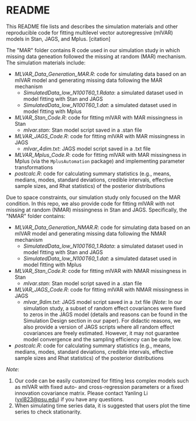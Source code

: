 # README

This README file lists and describes the simulation materials and other reproducible code for fitting multilevel vector autoregressive (mlVAR) models in Stan, JAGS, and Mplus.
[citation]

The "MAR" folder contains R code used in our simulation study in which missing data geneation followed the missing at random (MAR) mechanism. The simulation materials include:
- *MLVAR_Data_Generation_MAR.R*: code for simulating data based on an mlVAR model and generating missing data following the MAR mechanism
  - *SimulatedData_low_N100T60_1.Rdata*: a simulated dataset used in model fitting with Stan and JAGS
  - *SimulatedData_low_N100T60_1.dat*: a simulated dataset used in model fitting with Mplus
- *MLVAR_Stan_Code.R*: code for fitting mlVAR with MAR missingness in Stan
  - *mlvar.stan*: Stan model script saved in a .stan file
- *MLVAR_JAGS_Code.R*: code for fitting mlVAR with MAR missingness in JAGS
  - *mlvar_4dim.txt*: JAGS model script saved in a .txt file 
- *MLVAR_Mplus_Code.R*: code for fitting mlVAR with MAR missingness in Mplus (via the `MplusAutomation` package) and implementing parameter transformations
- *postcalc.R*: code for calculating summary statistics (e.g., means, medians, modes, standard deviations, credible intervals, effective sample sizes, and Rhat statistics) of the posterior distributions

Due to space constraints, our simulation study only focused on the MAR condition. In this repo, we also provide code for fitting mlVAR with not missing at random (NMAR) missingness in Stan and JAGS. Specifically, the "NMAR" folder contains:
- *MLVAR_Data_Generation_NMAR.R*: code for simulating data based on an mlVAR model and generating missing data following the NMAR mechanism
  - *SimulatedData_low_N100T60_1.Rdata*: a simulated dataset used in model fitting with Stan and JAGS
  - *SimulatedData_low_N100T60_1.dat*: a simulated dataset used in model fitting with Mplus
- *MLVAR_Stan_Code.R*: code for fitting mlVAR with NMAR missingness in Stan
  - *mlvar.stan*: Stan model script saved in a .stan file
- *MLVAR_JAGS_Code.R*: code for fitting mlVAR with NMAR missingness in JAGS
  - *mlvar_9dim.txt*: JAGS model script saved in a .txt file (*Note*: In our simulation study, a subset of random effect covariances were fixed to zeros in the JAGS model (details and reasons can be found in the Simulation Design section in our paper). For didactic reasons, we also provide a version of JAGS scripts where all random effect covariances are freely estimated. However, it may not guarantee model convergence and the sampling efficiency can be quite low.
- *postcalc.R*: code for calculating summary statistics (e.g., means, medians, modes, standard deviations, credible intervals, effective sample sizes and Rhat statistics) of the posterior distributions


*Note*: 
1. Our code can be easily customized for fitting less complex models such as mlVAR with fixed auto- and cross-regression parameters or a fixed innovation covariance matrix. Please contact Yanling Li (yxl823@psu.edu) if you have any questions.
2. When simulating time series data, it is suggested that users plot the time series to check stationarity. 
